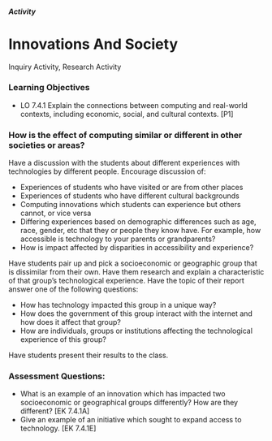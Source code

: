 ##### Activity
# Innovations And Society
Inquiry Activity, Research Activity

### Learning Objectives
- LO 7.4.1 Explain the connections between computing and real-world contexts, including economic, social, and cultural contexts. [P1]

### How is the effect of computing similar or different in other societies or areas?
Have a discussion with the students about different experiences with technologies by different people. Encourage discussion of:

- Experiences of students who have visited or are from other places
- Experiences of students who have different cultural backgrounds
- Computing innovations which students can experience but others cannot, or vice versa
- Differing experiences based on demographic differences such as age, race, gender, etc that they or people they know have. For example, how accessible is technology to your parents or grandparents?
- How is impact affected by disparities in accessibility and experience?

Have students pair up and pick a socioeconomic or geographic group that is dissimilar from their own. Have them research and explain a characteristic of that group’s technological experience. Have the topic of their report answer one of the following questions:

- How has technology impacted this group in a unique way?
- How does the government of this group interact with the internet and how does it affect that group?
- How are individuals, groups or institutions affecting the technological experience of this group?

Have students present their results to the class.

### Assessment Questions:
- What is an example of an innovation which has impacted two socioeconomic or geographical groups differently? How are they different? [EK 7.4.1A]
- Give an example of an initiative which sought to expand access to technology. [EK 7.4.1E]
